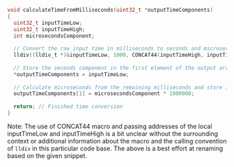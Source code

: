 ```c
void calculateTimeFromMilliseconds(uint32_t *outputTimeComponents)
{
  uint32_t inputTimeLow;
  uint32_t inputTimeHigh;
  int microsecondsComponent;
  
  // Convert the raw input time in milliseconds to seconds and microseconds
  lldiv((lldiv_t *)&inputTimeLow, 1000, CONCAT44(inputTimeHigh, inputTimeLow));
  
  // Store the seconds component in the first element of the output array
  *outputTimeComponents = inputTimeLow;
  
  // Calculate microseconds from the remaining milliseconds and store in the second element
  outputTimeComponents[1] = microsecondsComponent * 1000000;
  
  return; // Finished time conversion
}
```

Note: The use of CONCAT44 macro and passing addresses of the local inputTimeLow and inputTimeHigh is a bit unclear without the surrounding context or additional information about the macro and the calling convention of `lldiv` in this particular code base. The above is a best effort at renaming based on the given snippet.
